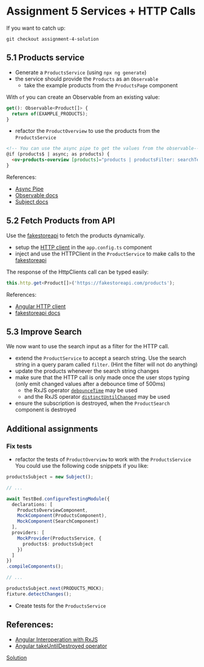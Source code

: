 # Assignment 5 Services + HTTP Calls

If you want to catch up:

```
git checkout assignment-4-solution
```


## 5.1 Products service

- Generate a `ProductsService` (using `npx ng generate`)
- the service should provide the `Products` as an `Observable`
  - take the example products from the `ProductsPage` component

With `of` you can create an Observable from an existing value:

```typescript
get(): Observable<Product[]> {
  return of(EXAMPLE_PRODUCTS);
}
```
- refactor the `ProductOverview` to use the products from the `ProductsService`


```html
<!-- You can use the async pipe to get the values from the observable-->
@if (products$ | async; as products) {
  <ov-products-overview [products]="products | productsFilter: searchTerm"></ov-products-overview>
}
```

References:
- [Async Pipe](https://angular.dev/api/common/AsyncPipe)
- [Observable docs](https://rxjs.dev/guide/observable)
- [Subject docs](https://rxjs.dev/guide/subject)

## 5.2 Fetch Products from API

Use the [fakestoreapi](https://fakestoreapi.com/docs) to fetch the products dynamically.

- setup the [HTTP client](https://angular.dev/guide/http/setup) in the `app.config.ts` component
- inject and use the HTTPClient in the `ProductService` to make calls to the [fakestoreapi](https://fakestoreapi.com/docs)

The response of the HttpClients call can be typed easily:
```typescript
this.http.get<Product[]>('https://fakestoreapi.com/products');
```

References:
- [Angular HTTP client](https://angular.dev/guide/http)
- [fakestoreapi docs](https://fakestoreapi.com/docs)

## 5.3 Improve Search

We now want to use the search input as a filter for the HTTP call.

- extend the `ProductService` to accept a search string. Use the search string in a query param called `filter`. (Hint the filter will not do anything)
- update the products whenever the search string changes
- make sure that the HTTP call is only made once the user stops typing (only emit changed values after a debounce time of 500ms)
  - the RxJS operator [`debounceTime`](https://rxjs.dev/api/operators/debounceTime) may be used
  - and the RxJS operator [`distinctUntilChanged`](https://rxjs.dev/api/operators/distinctUntilChanged) may be used
- ensure the subscription is destroyed, when the `ProductSearch` component is destroyed

## Additional assignments

### Fix tests

- refactor the tests of `ProductOverview` to work with the `ProductsService`
  You could use the following code snippets if you like:

```typescript
productsSubject = new Subject();

// ...

await TestBed.configureTestingModule({
  declarations: [
    ProductsOverviewComponent,
    MockComponent(ProductsComponent),
    MockComponent(SearchComponent)
  ],
  providers: [
    MockProvider(ProductsService, {
      products$: productsSubject
    })
  ]
})
.compileComponents();

// ...

productsSubject.next(PRODUCTS_MOCK);
fixture.detectChanges();
```

- Create tests for the `ProductsService`

## References:
- [Angular Interoperation with RxJS](https://angular.dev/ecosystem/rxjs-interop)
- [Angular takeUntilDestroyed operator](https://angular.dev/ecosystem/rxjs-interop/take-until-destroyed)

[Solution](https://github.com/OpenValue-D/angular-basic-training/compare/assignment-4-solution...assignment-5-solution)
